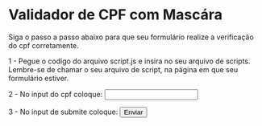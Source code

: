 # Validador de CPF com Mascára

Siga o passo a passo abaixo para que seu formulário realize a verificação do cpf corretamente.

1 - Pegue o codigo do arquivo script.js e insira no seu arquivo de scripts. Lembre-se de chamar o seu arquivo de script, na página em que seu formulário estiver.

2 - No input do cpf coloque:
    <input type='text' name='cpf' id='cpf' alt='Insira aqui o seu CPF' onkeydown='javascript: fMasc( this, mCPF );' maxlength='14' required>

3 - No input de submite coloque: 
    <input type='submit' value='Enviar' onclick='validaCPF()'>
    
    
 
